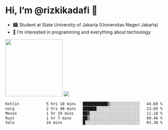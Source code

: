 # Hi, I’m @rizkikadafi 👋
- 🏙 Student at State University of Jakarta (Universitas Negeri Jakarta)
- 👀 I’m interested in programming and everything about technology
<img height="180em" src="https://github-readme-stats.vercel.app/api?username=rizkikadafi&show_icons=true&hide_border=true&&count_private=true&include_all_commits=true" />
<img src="https://github-readme-stats.vercel.app/api/top-langs/?username=rizkikadafi&show_icons=true&hide_border=true&&count_private=true&include_all_commits=true" />

<!--START_SECTION:waka-->

```txt
Kotlin            5 hrs 18 mins   ███████████▒░░░░░░░░░░░░░   44.69 %
norg              2 hrs 48 mins   ██████░░░░░░░░░░░░░░░░░░░   23.69 %
Meson             1 hr 19 mins    ██▓░░░░░░░░░░░░░░░░░░░░░░   11.18 %
Rust              1 hr 7 mins     ██▒░░░░░░░░░░░░░░░░░░░░░░   09.46 %
Vala              24 mins         █░░░░░░░░░░░░░░░░░░░░░░░░   03.38 %
```

<!--END_SECTION:waka-->

<!---
rizkikadafi/rizkikadafi is a ✨ special ✨ repository because its `README.md` (this file) appears on your GitHub profile.
You can click the Preview link to take a look at your changes.
--->
